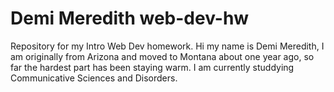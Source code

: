 # Demi Meredith web-dev-hw
Repository for my Intro Web Dev homework.
Hi my name is Demi Meredith, I am originally from Arizona and moved to Montana about one year ago, so far the hardest part has been staying warm. I am currently studdying Communicative Sciences and Disorders. 
